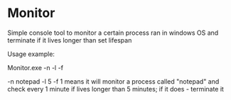 # Monitor
Simple console tool to monitor a certain process ran in windows OS and terminate if it lives longer than set lifespan

Usage example:

Monitor.exe -n <process name> -l <lifespan set in minutes> -f <frequency set in minutes>
  
  -n notepad -l 5 -f 1
  means it will monitor a process called "notepad" and check every 1 minute if lives longer than 5 minutes; if it does - terminate it
